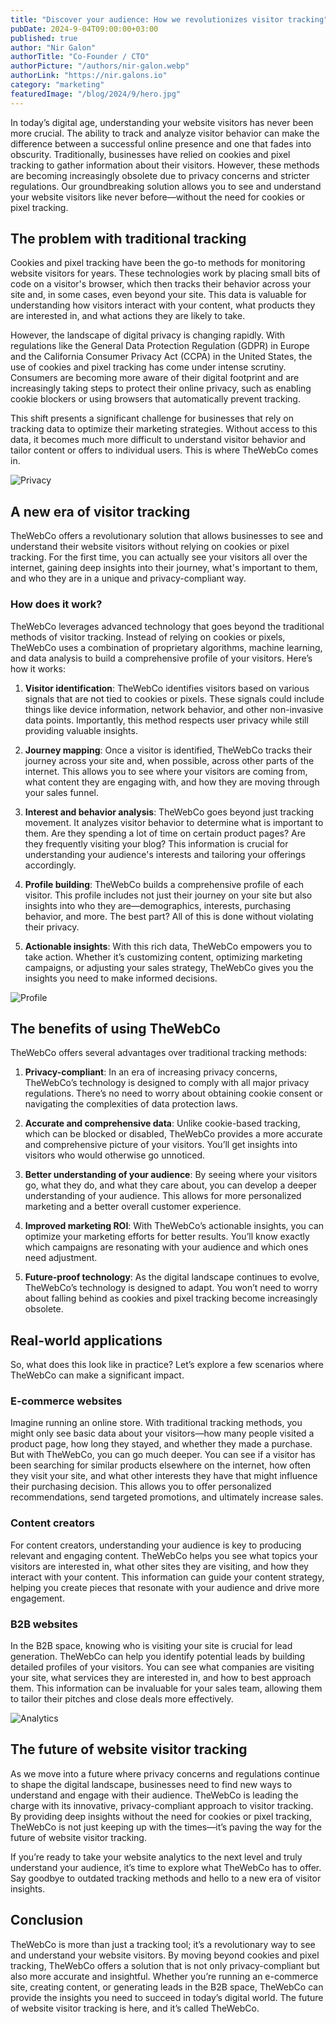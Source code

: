 ```yaml
---
title: "Discover your audience: How we revolutionizes visitor tracking"
pubDate: 2024-9-04T09:00:00+03:00
published: true
author: "Nir Galon"
authorTitle: "Co-Founder / CTO"
authorPicture: "/authors/nir-galon.webp"
authorLink: "https://nir.galons.io"
category: "marketing"
featuredImage: "/blog/2024/9/hero.jpg"
---
```


In today’s digital age, understanding your website visitors has never been more crucial. The ability to track and analyze visitor behavior can make the difference between a successful online presence and one that fades into obscurity. Traditionally, businesses have relied on cookies and pixel tracking to gather information about their visitors. However, these methods are becoming increasingly obsolete due to privacy concerns and stricter regulations. Our groundbreaking solution allows you to see and understand your website visitors like never before—without the need for cookies or pixel tracking.

<!--more-->

## The problem with traditional tracking

Cookies and pixel tracking have been the go-to methods for monitoring website visitors for years. These technologies work by placing small bits of code on a visitor's browser, which then tracks their behavior across your site and, in some cases, even beyond your site. This data is valuable for understanding how visitors interact with your content, what products they are interested in, and what actions they are likely to take.

However, the landscape of digital privacy is changing rapidly. With regulations like the General Data Protection Regulation (GDPR) in Europe and the California Consumer Privacy Act (CCPA) in the United States, the use of cookies and pixel tracking has come under intense scrutiny. Consumers are becoming more aware of their digital footprint and are increasingly taking steps to protect their online privacy, such as enabling cookie blockers or using browsers that automatically prevent tracking.

This shift presents a significant challenge for businesses that rely on tracking data to optimize their marketing strategies. Without access to this data, it becomes much more difficult to understand visitor behavior and tailor content or offers to individual users. This is where TheWebCo comes in.

![Privacy](/blog/2024/9/privacy.jpg)

## A new era of visitor tracking

TheWebCo offers a revolutionary solution that allows businesses to see and understand their website visitors without relying on cookies or pixel tracking. For the first time, you can actually see your visitors all over the internet, gaining deep insights into their journey, what's important to them, and who they are in a unique and privacy-compliant way.

### How does it work?

TheWebCo leverages advanced technology that goes beyond the traditional methods of visitor tracking. Instead of relying on cookies or pixels, TheWebCo uses a combination of proprietary algorithms, machine learning, and data analysis to build a comprehensive profile of your visitors. Here’s how it works:

1. **Visitor identification**: TheWebCo identifies visitors based on various signals that are not tied to cookies or pixels. These signals could include things like device information, network behavior, and other non-invasive data points. Importantly, this method respects user privacy while still providing valuable insights.

2. **Journey mapping**: Once a visitor is identified, TheWebCo tracks their journey across your site and, when possible, across other parts of the internet. This allows you to see where your visitors are coming from, what content they are engaging with, and how they are moving through your sales funnel.

3. **Interest and behavior analysis**: TheWebCo goes beyond just tracking movement. It analyzes visitor behavior to determine what is important to them. Are they spending a lot of time on certain product pages? Are they frequently visiting your blog? This information is crucial for understanding your audience's interests and tailoring your offerings accordingly.

4. **Profile building**: TheWebCo builds a comprehensive profile of each visitor. This profile includes not just their journey on your site but also insights into who they are—demographics, interests, purchasing behavior, and more. The best part? All of this is done without violating their privacy.

5. **Actionable insights**: With this rich data, TheWebCo empowers you to take action. Whether it’s customizing content, optimizing marketing campaigns, or adjusting your sales strategy, TheWebCo gives you the insights you need to make informed decisions.

![Profile](/blog/2024/9/profile.jpg)

## The benefits of using TheWebCo

TheWebCo offers several advantages over traditional tracking methods:

1. **Privacy-compliant**: In an era of increasing privacy concerns, TheWebCo’s technology is designed to comply with all major privacy regulations. There’s no need to worry about obtaining cookie consent or navigating the complexities of data protection laws.

2. **Accurate and comprehensive data**: Unlike cookie-based tracking, which can be blocked or disabled, TheWebCo provides a more accurate and comprehensive picture of your visitors. You’ll get insights into visitors who would otherwise go unnoticed.

3. **Better understanding of your audience**: By seeing where your visitors go, what they do, and what they care about, you can develop a deeper understanding of your audience. This allows for more personalized marketing and a better overall customer experience.

4. **Improved marketing ROI**: With TheWebCo’s actionable insights, you can optimize your marketing efforts for better results. You’ll know exactly which campaigns are resonating with your audience and which ones need adjustment.

5. **Future-proof technology**: As the digital landscape continues to evolve, TheWebCo’s technology is designed to adapt. You won’t need to worry about falling behind as cookies and pixel tracking become increasingly obsolete.

## Real-world applications

So, what does this look like in practice? Let’s explore a few scenarios where TheWebCo can make a significant impact.

### E-commerce websites

Imagine running an online store. With traditional tracking methods, you might only see basic data about your visitors—how many people visited a product page, how long they stayed, and whether they made a purchase. But with TheWebCo, you can go much deeper. You can see if a visitor has been searching for similar products elsewhere on the internet, how often they visit your site, and what other interests they have that might influence their purchasing decision. This allows you to offer personalized recommendations, send targeted promotions, and ultimately increase sales.

### Content creators

For content creators, understanding your audience is key to producing relevant and engaging content. TheWebCo helps you see what topics your visitors are interested in, what other sites they are visiting, and how they interact with your content. This information can guide your content strategy, helping you create pieces that resonate with your audience and drive more engagement.

### B2B websites

In the B2B space, knowing who is visiting your site is crucial for lead generation. TheWebCo can help you identify potential leads by building detailed profiles of your visitors. You can see what companies are visiting your site, what services they are interested in, and how to best approach them. This information can be invaluable for your sales team, allowing them to tailor their pitches and close deals more effectively.

![Analytics](/blog/2024/9/analytics.jpg)

## The future of website visitor tracking

As we move into a future where privacy concerns and regulations continue to shape the digital landscape, businesses need to find new ways to understand and engage with their audience. TheWebCo is leading the charge with its innovative, privacy-compliant approach to visitor tracking. By providing deep insights without the need for cookies or pixel tracking, TheWebCo is not just keeping up with the times—it’s paving the way for the future of website visitor tracking.

If you’re ready to take your website analytics to the next level and truly understand your audience, it’s time to explore what TheWebCo has to offer. Say goodbye to outdated tracking methods and hello to a new era of visitor insights.

## Conclusion

TheWebCo is more than just a tracking tool; it’s a revolutionary way to see and understand your website visitors. By moving beyond cookies and pixel tracking, TheWebCo offers a solution that is not only privacy-compliant but also more accurate and insightful. Whether you’re running an e-commerce site, creating content, or generating leads in the B2B space, TheWebCo can provide the insights you need to succeed in today’s digital world. The future of website visitor tracking is here, and it’s called TheWebCo.
